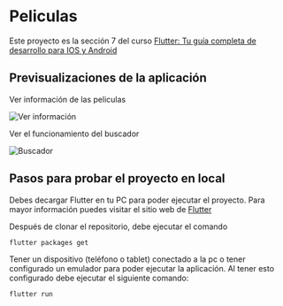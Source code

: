 # Peliculas

Este proyecto es la sección 7 del curso [Flutter: Tu guía completa de desarrollo para IOS y Android](https://www.udemy.com/course/flutter-ios-android-fernando-herrera/)

## Previsualizaciones de la aplicación

Ver información de las peliculas

![Ver información](https://raw.githubusercontent.com/katliss26/peliculas/master/resources/img/20210628_153848.gif)

Ver el funcionamiento del buscador

![Buscador](https://raw.githubusercontent.com/katliss26/peliculas/master/resources/img/20210628_153426.gif)

## Pasos para probar el proyecto en local

Debes decargar Flutter en tu PC para poder ejecutar el proyecto.
Para mayor información puedes visitar el sitio web de [Flutter](https://flutter.dev/docs/get-started/install)

Después de clonar el repositorio, debe ejecutar el comando

```
flutter packages get
```
Tener un dispositivo (teléfono o tablet) conectado a la pc o tener configurado un emulador para poder ejecutar la aplicación. Al tener esto configurado debe ejecutar el siguiente comando:

```
flutter run
```